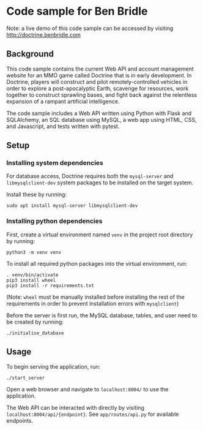 # Code sample for Ben Bridle

Note: a live demo of this code sample can be accessed by visiting http://doctrine.benbridle.com

## Background

This code sample contains the current Web API and account management website for an MMO game called Doctrine that is in early development. In Doctrine, players will construct and pilot remotely-controlled vehicles in order to explore a post-apocalyptic Earth, scavenge for resources, work together to construct sprawling bases, and fight back against the relentless expansion of a rampant artificial intelligence.

The code sample includes a Web API written using Python with Flask and SQLAlchemy, an SQL database using MySQL, a web app using HTML, CSS, and Javascript, and tests written with pytest.

## Setup
### Installing system dependencies
For database access, Doctrine requires both the `mysql-server` and `libmysqlclient-dev` system packages to be installed on the target system. 

Install these by running:
```
sudo apt install mysql-server libmysqlclient-dev
```

### Installing python dependencies
First, create a virtual environment named `venv` in the project root directory by running: 

```
python3 -m venv venv
```

To install all required python packages into the virtual environment, run:
```
. venv/bin/activate
pip3 install wheel
pip3 install -r requirements.txt
```

(Note: `wheel` must be manually installed before installing the rest of the requirements in order to prevent installation errors with `mysqlclient`)

Before the server is first run, the MySQL database, tables, and user need to be created by running:
```
./initialise_database
```



## Usage
To begin serving the application, run:

```
./start_server
```

Open a web browser and navigate to `localhost:8004/` to use the application. 

The Web API can be interacted with directly by visiting `localhost:8004/api/{endpoint}`. See `app/routes/api.py` for available endpoints.